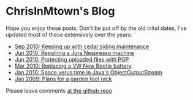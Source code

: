 # ChrisInMtown's Blog

Hope you enjoy these posts. Don't be put off by the old inital dates,
I've updated most of these extensively over the years.

<!-- Always link to *.html file which Github generates from *.md file -->
* [Sep 2010: Keeping up with cedar siding maintenance](20100910_cedar.html)
* [Jun 2010: Repairing a Jura Nespresso machine](20100627_nespresso.html)
* [Jun 2010: Protecting uploaded files with PGP](20100607_pgp.html)
* [Mar 2010: Replacing a VW New Beetle battery](20100327_vwbatt.html)
* [Jan 2010: Space verus time in Java's ObjectOutputStream](20100110_spacetime.html)
* [Jan 2009: Plans for a garden tool rack](20090101_toolrack.html)

Please leave comments [at the github repo](https://github.com/chrisinmtown/chrisinmtown.github.io)
